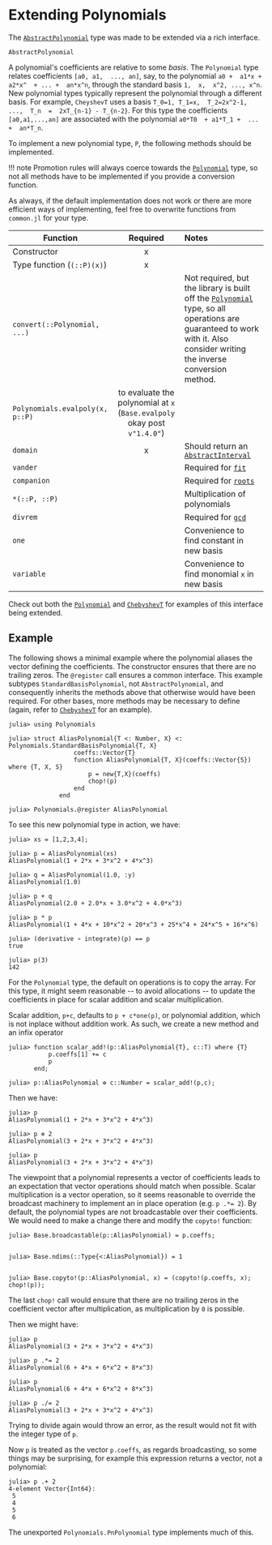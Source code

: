 # Extending Polynomials

The [`AbstractPolynomial`](@ref) type was made to be extended via a rich interface.

```@docs
AbstractPolynomial
```

A polynomial's  coefficients  are  relative to some *basis*. The `Polynomial` type relates coefficients  `[a0, a1,  ..., an]`, say,  to the  polynomial  `a0 +  a1*x + a2*x^  + ... +  an*x^n`,  through the standard  basis  `1,  x,  x^2, ..., x^n`.  New polynomial  types typically represent the polynomial through a different  basis. For example,  `CheyshevT` uses a basis  `T_0=1, T_1=x,  T_2=2x^2-1,  ...,  T_n  =  2xT_{n-1} - T_{n-2}`.  For this type  the  coefficients  `[a0,a1,...,an]` are associated with  the polynomial  `a0*T0  + a1*T_1 +  ...  +  an*T_n`.

To implement a new polynomial type, `P`, the following methods should
be implemented.

!!! note
    Promotion rules will always coerce towards the [`Polynomial`](@ref) type, so not all methods have to be implemented if you provide a conversion function.

As always, if the default implementation does not work or there are more efficient ways of implementing, feel free to overwrite functions from `common.jl` for your type.

| Function | Required | Notes |
|----------|:--------:|:------------|
| Constructor | x | |
| Type function (`(::P)(x)`) | x | |
| `convert(::Polynomial, ...)` | | Not required, but the library is built off the [`Polynomial`](@ref) type, so all operations are guaranteed to work with it. Also consider writing the inverse conversion method. |
| `Polynomials.evalpoly(x, p::P)` |  to evaluate the polynomial at `x` (`Base.evalpoly` okay post `v"1.4.0"`) |
| `domain` | x | Should return an  [`AbstractInterval`](https://invenia.github.io/Intervals.jl/stable/#Intervals-1) |
| `vander` | | Required for [`fit`](@ref) |
| `companion` | | Required for [`roots`](@ref) |
| `*(::P, ::P)` | | Multiplication of polynomials |
| `divrem` | | Required for [`gcd`](@ref)|
| `one`| | Convenience to find constant in new basis |
| `variable`| | Convenience to find monomial `x` in new  basis|

Check out both the [`Polynomial`](@ref) and [`ChebyshevT`](@ref) for examples of this interface being extended.

## Example

The following shows a minimal example where the polynomial aliases the vector defining the coefficients.
The constructor ensures that there are no trailing zeros. The `@register` call ensures a common interface. This example subtypes `StandardBasisPolynomial`, not `AbstractPolynomial`, and consequently inherits the methods above that otherwise would have been required. For other bases, more methods may be necessary to define (again, refer to [`ChebyshevT`](@ref) for an example).

```jldoctest AliasPolynomial
julia> using Polynomials

julia> struct AliasPolynomial{T <: Number, X} <: Polynomials.StandardBasisPolynomial{T, X}
                  coeffs::Vector{T}
                  function AliasPolynomial{T, X}(coeffs::Vector{S}) where {T, X, S}
                      p = new{T,X}(coeffs)
                      chop!(p)
                  end
              end

julia> Polynomials.@register AliasPolynomial
```

To see this new polynomial type in action, we have:

```jldoctest AliasPolynomial
julia> xs = [1,2,3,4];

julia> p = AliasPolynomial(xs)
AliasPolynomial(1 + 2*x + 3*x^2 + 4*x^3)

julia> q = AliasPolynomial(1.0, :y)
AliasPolynomial(1.0)

julia> p + q
AliasPolynomial(2.0 + 2.0*x + 3.0*x^2 + 4.0*x^3)

julia> p * p
AliasPolynomial(1 + 4*x + 10*x^2 + 20*x^3 + 25*x^4 + 24*x^5 + 16*x^6)

julia> (derivative ∘ integrate)(p) == p
true

julia> p(3)
142
```

For the `Polynomial` type, the default on operations is to copy the array. For this type, it might seem reasonable -- to avoid allocations -- to update the coefficients in place for scalar addition and scalar multiplication.

Scalar addition, `p+c`, defaults to `p + c*one(p)`, or polynomial addition, which is not inplace without addition work. As such, we create a new method and an infix operator

```jldoctest AliasPolynomial
julia> function scalar_add!(p::AliasPolynomial{T}, c::T) where {T}
           p.coeffs[1] += c
           p
       end;

julia> p::AliasPolynomial ⊕ c::Number = scalar_add!(p,c);

```

Then we have:

```jldoctest AliasPolynomial
julia> p
AliasPolynomial(1 + 2*x + 3*x^2 + 4*x^3)

julia> p ⊕ 2
AliasPolynomial(3 + 2*x + 3*x^2 + 4*x^3)

julia> p
AliasPolynomial(3 + 2*x + 3*x^2 + 4*x^3)
```

The viewpoint that a polynomial represents a vector of coefficients  leads to an expectation that vector operations should match when possible. Scalar multiplication is a vector operation, so it seems reasonable to override the broadcast machinery to implement an in place operation (e.g. `p .*= 2`). By default, the polynomial types are not broadcastable over their coefficients. We would need to make a change there and modify the `copyto!` function:


```jldoctest AliasPolynomial
julia> Base.broadcastable(p::AliasPolynomial) = p.coeffs;


julia> Base.ndims(::Type{<:AliasPolynomial}) = 1


julia> Base.copyto!(p::AliasPolynomial, x) = (copyto!(p.coeffs, x); chop!(p));

```

The last `chop!` call would ensure that there are no trailing zeros in the coefficient vector after multiplication, as multiplication by `0` is possible.

Then we might have:

```jldoctest AliasPolynomial
julia> p
AliasPolynomial(3 + 2*x + 3*x^2 + 4*x^3)

julia> p .*= 2
AliasPolynomial(6 + 4*x + 6*x^2 + 8*x^3)

julia> p
AliasPolynomial(6 + 4*x + 6*x^2 + 8*x^3)

julia> p ./= 2
AliasPolynomial(3 + 2*x + 3*x^2 + 4*x^3)
```

Trying to divide again would throw an error, as the result would not fit with the integer type of `p`.

Now `p` is treated as the vector `p.coeffs`, as regards broadcasting, so some things may be surprising, for example this expression returns a vector, not a polynomial:

```jldoctest AliasPolynomial
julia> p .+ 2
4-element Vector{Int64}:
 5
 4
 5
 6
```

The unexported `Polynomials.PnPolynomial` type implements much of this.
